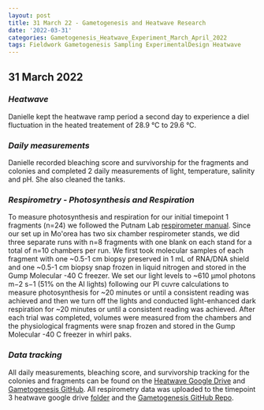 ```yaml
---
layout: post
title: 31 March 22 - Gametogenesis and Heatwave Research
date: '2022-03-31'
categories: Gametogenesis_Heatwave_Experiment_March_April_2022
tags: Fieldwork Gametogenesis Sampling ExperimentalDesign Heatwave
---
```


## 31 March 2022

### *Heatwave*
Danielle kept the heatwave ramp period a second day to experience a diel fluctuation in the heated treatement of 28.9 °C to 29.6 °C.

### *Daily measurements*
Danielle recorded bleaching score and survivorship for the fragments and colonies  and completed 2 daily measurements of light, temperature, salinity and pH. She also cleaned the tanks.

### *Respirometry - Photosynthesis and Respiration*
To measure photosynthesis and respiration for our initial timepoint 1 fragments (n=24) we followed the Putnam Lab [respirometer manual](https://github.com/Putnam-Lab/Lab_Management/blob/master/Lab_Resources/Equipment_Protocols/Respirometry_Protocol/Respirometry_Manual.md). Since our set up in Mo'orea has two six chamber respirometer stands, we did three separate runs with n=8 fragments with one blank on each stand for a total of n=10 chambers per run. We first took molecular samples of each fragment with one ~0.5-1 cm biopsy preserved in 1 mL of RNA/DNA shield and one ~0.5-1 cm biopsy snap frozen in liquid nitrogen and stored in the Gump Molecular -40 C freezer. We set our light levels to ~610 μmol photons m−2 s−1 (51% on the AI lights) following our PI cuvre calculations to measure photosynthesis for ~20 minutes or until a consistent reading was achieved and then we turn off the lights and conducted light-enhanced dark respiration for ~20 minutes or until a consistent reading was achieved. After each trial was completed, volumes were measured from the chambers and the physiological fragments were snap frozen and stored in the Gump Molecular -40 C freezer in whirl paks.

### *Data tracking*
All daily measurements, bleaching score, and survivorship tracking for the colonies and fragments can be found on the [Heatwave Google Drive](https://drive.google.com/drive/u/0/folders/1f0I4fi72gqcFtxoOj08j3n1DRL2GLVKw) and [Gametogenesis GitHub](https://github.com/daniellembecker/Gametogenesis).  All respirometry data was uploaded to the timepoint 3 heatwave google drive [folder](https://drive.google.com/drive/u/0/folders/1wykcZzbVBzUpN8p1ljBnmpcK7hfK2M_2) and the [Gametogenesis GitHub Repo](https://github.com/daniellembecker/Gametogenesis/tree/main/heatwave).
